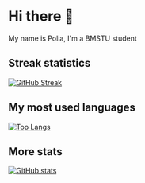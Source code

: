 # Hi there 👋
My name is Polia, I'm a BMSTU student
## Streak statistics 
[![GitHub Streak](https://github-readme-streak-stats.herokuapp.com/?user=polina-shimolina)](https://git.io/streak-stats)
## My most used languages
[![Top Langs](https://github-readme-stats.vercel.app/api/top-langs/?username=polina-shimolina&layout=compact)](https://github.com/anuraghazra/github-readme-stats)
## More stats
[![GitHub stats](https://github-readme-stats.vercel.app/api?username=polina-shimolina)](https://github.com/anuraghazra/github-readme-stats)
